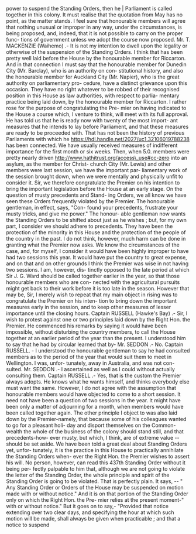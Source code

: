 power to suspend the Standing Orders, then he | Parliament is called together in this colony. It must realise that the quotation from May has no point, as the matter stands. I feel sure that honourable members will agree that nothing unusual or improper in any way, under the circumstances, is being proposed, and, indeed, that it is not possible to carry on the proper func- tions of government unless we adopt the course now proposed. Mr. T. MACKENZIE (Waihemo) .- It is not my intention to dwell upon the legality or otherwise of the suspension of the Standing Orders. I think that has been pretty well laid before the House by the honourable member for Riccarton. And in that connection I must say that the honourable member for Dunedin City (Mr. Barclay), who is an authority on con- stitutional history, and also the honourable member for Auckland City (Mr. Napier), who is the great authority on parliamentary pro- cedure, have a distinct grievance upon this occasion. They have no right whatever to be robbed of their recognised position in this House as law authorities, with respect to parlia- mentary practice being laid down, by the honourable member for Riccarton. I rather rose for the purpose of congratulating the Pre- mier on having indicated to the House a course which, I venture to think, will meet with its full approval. He has told us that he is ready now with twenty of the most import- ant measures that he intends to lay before Parliament, and that these measures are ready to be proceeded with. That has not been the history of previous Parliaments with which he https://hdl.handle.net/2027/uc1.32106019788238 has been connected. We have usually received measures of indifferent importance for the first month or six weeks. Then, when 5.0. members were pretty nearly driven http://www.hathitrust.org/access\_use#cc-zero into an asylum, as the member for Christ- church City (Mr. Lewis) and other members were last session, we have the important par- liamentary work of the session brought down, when we were mentally and physically unfit to consider it. Sir, we therefore congratulate the Premier on his intention to bring the important legislation before the House at an early stage. On the question of musty precedents and Stand- ing Orders, we all know we have seen these Orders frequently violated by the Premier. The honourable gentleman, in effect, says, "Con- found your precedents, frustrate your musty tricks, and give me power." The honour- able gentleman now wants the Standing Orders to be shifted about just as he wishes ; but, for my own part, I consider we should adhere to precedents. They have been the protection of the minority in this House and the protection of the people of the country in the past. I do not think, however, much harm can be done in granting what the Premier now asks. We know the circumstances of the case, and, for myself, I consider it would have been highly improper to have had two sessions this year. It would have put the country to great expense, and on that and on other grounds I think the Premier was wise in not having two sessions. I am, however, dis- tinctly opposed to the late period at which Sir J. G. Ward should be called together earlier in the year, so that those honourable members who are con- nected with the agricultural pursuits might get back to their work before it is too late in the season. However that may be, Sir, I merely wish to repeat that my main object in rising was to congratulate the Premier on his inten- tion to bring down the important measures early in the session, and to keep other measures of lesser importance until the closing hours. Captain RUSSELL (Hawke's Bay) .- Sir, I wish to protest against one or two principles laid down by the Right Hon. the Premier. He commenced his remarks by saying it would have been impossible, without disturbing the country members, to call the House together at an earlier period of the year than the present. I understood him to say that he had by circular learned that by- Mr. SEDDON .- No. Captain RUSSELL. - I understood the honourable gentleman to say he had consulted members as to the period of the year that would suit them to meet in Wellington. I was, unfor- tunately, away in Australia, and was not con- sulted. Mr. SEDDON .- I ascertained as well as I could without actually consulting them. Captain RUSSELL .- Yes, that is the custom the Premier always adopts. He knows what he wants himself, and thinks everybody else must want the same. However, I do not agree with the assumption that honourable members would have objected to come to a short session. It need not have been a question of two sessions in the year. It might have been only a matter of adjourning for a month, when members would have been called together again. The other principle I object to was also laid down by the Premier-namely, that because some of his colleagues wanted to go for a pleasant holi- day and disport themselves on the Common- wealth the whole of the business of the colony should stand still, and that precedents-how- ever musty, but which, I think, are of extreme value -- should be set aside. We have been told a great deal about Standing Orders yet, unfor- tunately, it is the practice in this House to practically annihilate the Standing Orders when- ever the Right Hon. the Premier wishes to assert his will. No person, however, can read this 437th Standing Order without it being per- fectly palpable to him that, although we are not going to violate the letter of the Standing Order, the whole principle and spirit of the Standing Order is going to be violated. That is perfectly plain. It says, -- " Any Standing Order or Orders of the House may be suspended on motion made with or without notice." And it is on that portion of the Standing Order only on which the Right Hon. the Pre- mier relies at the present moment-" with or without notice." But it goes on to say,- "Provided that notice extending over two clear days, and specifying the hour at which such motion will be made, shall always be given when practicable ; and that a notice to suspend 